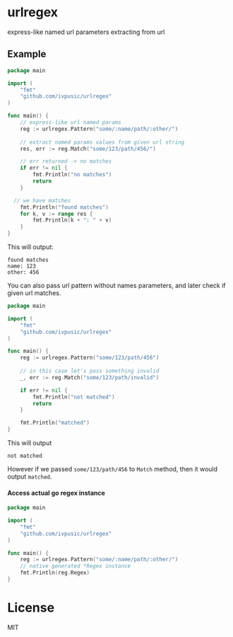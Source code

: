 urlregex
======

express-like named url parameters extracting from url

## Example
```Go
package main

import (
	"fmt"
	"github.com/ivpusic/urlregex"
)

func main() {
  	// express-like url named params
	reg := urlregex.Pattern("some/:name/path/:other/")
	
	// extract named params values from given url string
	res, err := reg.Match("some/123/path/456/")

  	// err returned -> no matches
	if err != nil {
		fmt.Println("no matches")
		return
	}

  // we have matches
	fmt.Println("found matches")
	for k, v := range res {
		fmt.Println(k + ": " + v)
	}
}
```

This will output:
```
found matches
name: 123
other: 456
```

You can also pass url pattern without names parameters, and later check if given url matches.
```Go
package main

import (
	"fmt"
	"github.com/ivpusic/urlregex"
)

func main() {
	reg := urlregex.Pattern("some/123/path/456")
	
	// in this case let's pass something invalid
	_, err := reg.Match("some/123/path/invalid")

	if err != nil {
		fmt.Println("not matched")
		return
	}

	fmt.Println("matched")
}
```
This will output
```
not matched
```
However if we passed ``some/123/path/456`` to ``Match`` method, then it would output ``matched``.

#### Access actual go regex instance
```Go
package main

import (
	"fmt"
	"github.com/ivpusic/urlregex"
)

func main() {
	reg := urlregex.Pattern("some/:name/path/:other/")
	// native generated *Regex instance
	fmt.Println(reg.Regex)
}

```

# License
MIT
